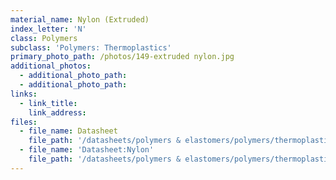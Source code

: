 ```yaml
---
material_name: Nylon (Extruded)
index_letter: 'N'
class: Polymers
subclass: 'Polymers: Thermoplastics'
primary_photo_path: /photos/149-extruded nylon.jpg
additional_photos:
  - additional_photo_path:
  - additional_photo_path:
links:
  - link_title:
    link_address:
files:
  - file_name: Datasheet
    file_path: '/datasheets/polymers & elastomers/polymers/thermoplastics/nylon)_pa6_cast.pdf'
  - file_name: 'Datasheet:Nylon'
    file_path: '/datasheets/polymers & elastomers/polymers/thermoplastics/nylon.pdf'
---
```



